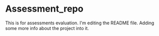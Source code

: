 # Assessment_repo
This is for assessments evaluation.
I'm editing the README file. Adding some more info about the project into it.
